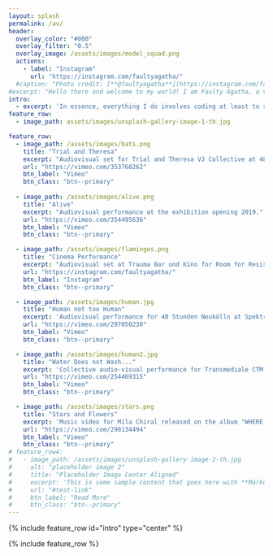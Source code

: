 ```yaml
---
layout: splash
permalink: /av/
header:
  overlay_color: "#000"
  overlay_filter: "0.5"
  overlay_image: /assets/images/model_squad.png
  actions:
    - label: "Instagram"
      url: "https://instagram.com/faultyagatha/"
  #caption: "Photo credit: [**@faultyagatha**](https://instagram.com/faultyagatha/)"
#excerpt: "Hello there and welcome to my world! I am Faulty Agatha, a visual artist and creative technologist living in Berlin."
intro: 
  - excerpt: 'In essence, everything I do involves coding at least to some extent: some works more, some works less. Yet there are visual pieces that fit better to be called audiovisual pieces.'
feature_row:
  - image_path: assets/images/unsplash-gallery-image-1-th.jpg

feature_row:
  - image_path: /assets/images/bats.png
    title: "Trial and Theresa"
    excerpt: "Audiovisual set for Trial and Theresa VJ Collective at 48 Stunden Neukölln 2019."
    url: "https://vimeo.com/353768262"
    btn_label: "Vimeo"
    btn_class: "btn--primary"
  
  - image_path: /assets/images/alive.png
    title: "Alive"
    excerpt: "Audiovisual performance at the exhibition opening 2019."
    url: "https://vimeo.com/354495636"
    btn_label: "Vimeo"
    btn_class: "btn--primary"

  - image_path: /assets/images/flamingos.png
    title: "Cinema Performance"
    excerpt: "Audiovisual set at Trauma Bar und Kino for Room for Resistance 2019."
    url: "https://instagram.com/faultyagatha/"
    btn_label: "Instagram"
    btn_class: "btn--primary"

  - image_path: /assets/images/human.jpg
    title: "Human not too Human"
    excerpt: 'Audiovisual performance for 48 Stunden Neukölln at Spektrum 2018.'
    url: "https://vimeo.com/297050230"
    btn_label: "Vimeo"
    btn_class: "btn--primary"

  - image_path: /assets/images/human2.jpg
    title: "Water Does not Wash..."
    excerpt: 'Collective audio-visual performance for Transmediale CTM Vorspiel 2018'
    url: "https://vimeo.com/254469315"
    btn_label: "Vimeo"
    btn_class: "btn--primary"

  - image_path: /assets/images/stars.png
    title: "Stars and Flowers"
    excerpt: 'Music video for Mila Chiral released on the album "WHERE TIME MEETS SPACE"'
    url: "https://vimeo.com/298134494"
    btn_label: "Vimeo"
    btn_class: "btn--primary"
# feature_row4:
#   - image_path: /assets/images/unsplash-gallery-image-2-th.jpg
#     alt: "placeholder image 2"
#     title: "Placeholder Image Center Aligned"
#     excerpt: 'This is some sample content that goes here with **Markdown** formatting. Centered with `type="center"`'
#     url: "#test-link"
#     btn_label: "Read More"
#     btn_class: "btn--primary"
---
```


{% include feature_row id="intro" type="center" %}

{% include feature_row %}

<!-- {% include feature_row id="feature_row2" type="right" %}

{% include feature_row id="feature_row3" type="center" %}

{% include feature_row id="feature_row4" type="center" %} -->